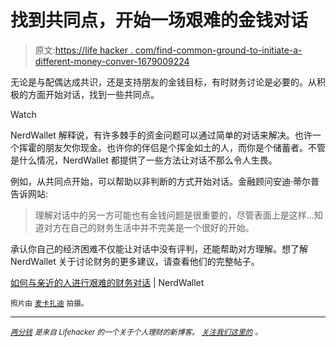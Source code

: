 # 找到共同点，开始一场艰难的金钱对话

> 原文:[https://life hacker . com/find-common-ground-to-initiate-a-different-money-conver-1679009224](https://lifehacker.com/find-common-ground-to-initiate-a-difficult-money-conver-1679009224)

无论是与配偶达成共识，还是支持朋友的金钱目标，有时财务讨论是必要的。从积极的方面开始对话，找到一些共同点。

Watch

NerdWallet 解释说，有许多棘手的资金问题可以通过简单的对话来解决。也许一个挥霍的朋友欠你现金。也许你的伴侣是个挥金如土的人，而你是个储蓄者。不管是什么情况，NerdWallet 都提供了一些方法让对话不那么令人生畏。

例如，从共同点开始，可以帮助以非判断的方式开始对话。金融顾问安迪·蒂尔普告诉网站:

> 理解对话中的另一方可能也有金钱问题是很重要的，尽管表面上是这样...知道对方在自己的财务生活中并不完美是一个很好的开始。

承认你自己的经济困难不仅能让对话中没有评判，还能帮助对方理解。想了解 NerdWallet 关于讨论财务的更多建议，请查看他们的完整帖子。

[如何与亲近的人进行艰难的财务对话](http://www.nerdwallet.com/blog/finance/financial-advice/hard-financial-conversations-friends-family/) | NerdWallet

<small>照片由</small> [<small>麦卡扎迪</small>](https://www.flickr.com/photos/mcazadi/) <small>拍摄。</small>

* * *

[*<small>两分钱</small>*](http://ift.tt/MNrhmo) <small>*是来自 Lifehacker 的一个关于个人理财的新博客。*</small> [*<small>关注我们这里的</small>*](http://ift.tt/1cudqxU) *<small>。</small>*